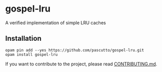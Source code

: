 # gospel-lru

A verified implementation of simple LRU caches

## Installation

```
opam pin add --yes https://github.com/pascutto/gospel-lru.git
opam install gospel-lru
```

If you want to contribute to the project, please read
[CONTRIBUTING.md](CONTRIBUTING.md).
